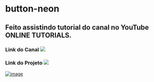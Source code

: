 # button-neon
## Feito assistindo tutorial do canal no YouTube ONLINE TUTORIALS.

### Link do Canal  <a href="https://www.youtube.com/c/OnlineTutorials4Designers" target="_blank"><img src="https://img.shields.io/badge/YouTube-FF0000?style=for-the-badge&logo=youtube&logoColor=white" target="_blank"></a> 
### Link do Projeto <a href = "https://jeanpsilva10.github.io/button-neon/index.html"><img src="https://img.shields.io/badge/HTML-239120?style=for-the-badge&logo=html5&logoColor=white" target="_blank">
![image](https://user-images.githubusercontent.com/23384348/166522401-7aecec34-5daf-414a-9d27-6624496f99be.png)
